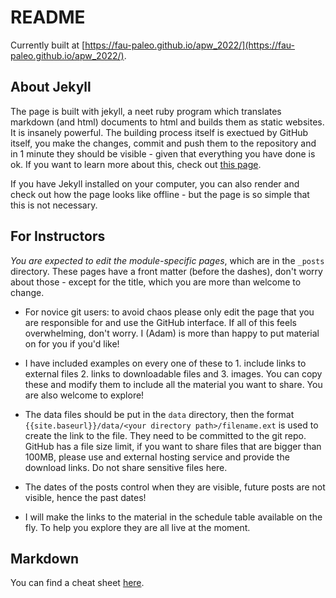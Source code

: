 # README

Currently built at [https://fau-paleo.github.io/apw_2022/](https://fau-paleo.github.io/apw_2022/). 

## About Jekyll

The page is built with jekyll, a neet ruby program which translates markdown (and html) documents to html and builds them as static websites. It is insanely powerful. The building process itself is exectued by GitHub itself, you make the changes, commit and push them to the repository and in 1 minute they should be visible - given that everything you have done is ok. If you want to learn more about this, check out [this page](https://docs.github.com/en/pages/setting-up-a-github-pages-site-with-jekyll). 


If you have Jekyll installed on your computer, you can also render and check out how the page looks like offline - but the page is so simple that this is not necessary.  

## For Instructors 

*You are expected to edit the module-specific pages*, which are in the `_posts` directory. These pages have a front matter (before the dashes), don't worry about those - except for the title, which you are more than welcome to change.

- For novice git users: to avoid chaos please only edit the page that you are responsible for and use the GitHub interface. If all of this feels overwhelming, don't worry. I (Adam) is more than happy to put material on for you if you'd like!

- I have included examples on every one of these to 1. include links to external files 2. links to downloadable files and 3. images. You can copy these and modify them to include all the material you want to share. You are also welcome to explore! 

- The data files should be put in the `data` directory, then the format `{{site.baseurl}}/data/<your directory path>/filename.ext` is used to create the link to the file. They need to be committed to the git repo. GitHub has a file size limit, if you want to share files that are bigger than 100MB, please use and external hosting service and provide the download links. Do not share sensitive files here. 

- The dates of the posts control when they are visible, future posts are not visible, hence the past dates! 

- I will make the links to the material in the schedule table available on the fly. To help you explore they are all live at the moment.  


## Markdown

You can find a cheat sheet [here](https://www.markdownguide.org/cheat-sheet/).
